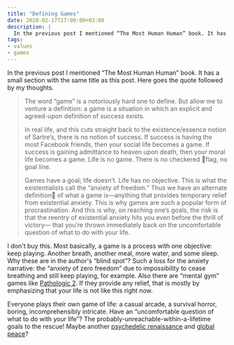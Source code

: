 ```yaml
---
title: "Defining Games"
date: 2020-02-17T17:00:00+03:00
description: |
  In the previous post I mentioned “The Most Human Human” book. It has a small section with the same title as this post. Here goes the quote followed by my thoughts.
tags:
- values
- games
---
```


In the previous post I mentioned “The Most Human Human” book. It has a small section with the same title as this post. Here goes the quote followed by my thoughts.

> The word “game” is a notoriously hard one to define.
But allow me to venture a definition: a game is a situation in which an explicit and agreed-upon definition of success exists.
>
> In real life, and this cuts straight back to the existence/essence notion of Sartre’s, there is no notion of success. If success is having the most Facebook friends, then your social life becomes a game. If success is gaining admittance to heaven upon death, then your moral life becomes a game. Life is no game. There is no checkered 􏰀flag, no goal line.
>
> Games have a goal; life doesn’t. Life has no objective. This is what the existentialists call the “anxiety of freedom.” Thus we have an alternate definition􏰁 of what a game is—anything that provides temporary relief from existential anxiety. This is why games are such a popular form of procrastination. And this is why, on reaching one’s goals, the risk is that the reentry of existential anxiety hits you even before the thrill of victory— that you’re thrown immediately back on the uncomfortable question of what to do with your life.

I don't buy this. Most basically, a game is a process with one objective: keep playing. Another breath, another meal, more water, and some sleep. Why these are in the author's “blind spot”? Such a loss for the anxiety narrative: the “anxiety of zero freedom” due to impossibility to cease breathing and still keep playing, for example. Also there are “mental gym” games like [Pathologic 2][]. If they provide any relief, that is mostly by emphasizing that your life is not like this right now.

Everyone plays their own game of life: a casual arcade, a survival horror, boring, incomprehensibly intricate. Have an “uncomfortable question of what to do with your life”? The probably-unreachable-within-a-lifetime goals to the rescue! Maybe another [psychedelic renaissance][] and [global peace][]?

[Pathologic 2]: https://www.pathologic-game.com/
[psychedelic renaissance]: https://thepsychedelicrenaissance.com/
[global peace]: https://en.wikipedia.org/wiki/Peace#Game_theory
